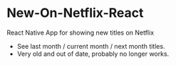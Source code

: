 # New-On-Netflix-React
React Native App for showing new titles on Netflix

- See last month / current month / next month titles.
- Very old and out of date, probably no longer works.
